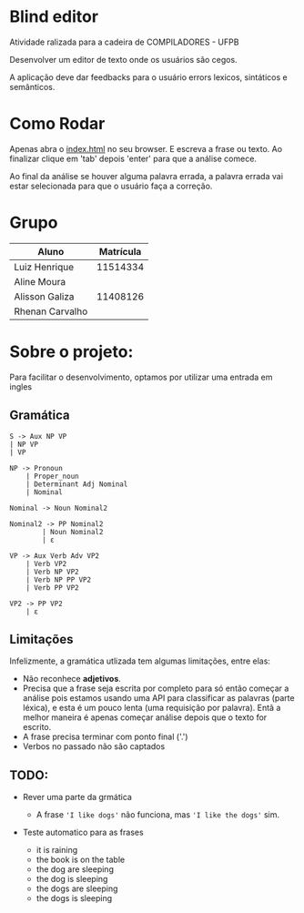# Blind editor

Atividade ralizada para a cadeira de COMPILADORES - UFPB

Desenvolver um editor de texto onde os usuários são cegos.

A aplicação deve dar feedbacks para o usuário errors lexicos, sintáticos e semânticos.

# Como Rodar

Apenas abra o [index.html](index.html) no seu browser. E escreva a frase ou texto. Ao finalizar clique em 'tab' depois 'enter' para que a análise comece.

Ao final da análise se houver alguma palavra errada, a palavra errada vai estar selecionada para que o usuário faça a correção.


# Grupo

Aluno | Matrícula
-----| ----
Luiz Henrique | 11514334
Aline Moura | 
Alisson Galiza | 11408126
Rhenan Carvalho |


# Sobre o projeto:

Para facilitar o desenvolvimento, optamos por utilizar uma entrada em ingles

## Gramática


    S -> Aux NP VP
    | NP VP
    | VP

    NP -> Pronoun
        | Proper_noun
        | Determinant Adj Nominal
        | Nominal

    Nominal -> Noun Nominal2

    Nominal2 -> PP Nominal2
            | Noun Nominal2
            | ε

    VP -> Aux Verb Adv VP2
        | Verb VP2
        | Verb NP VP2
        | Verb NP PP VP2
        | Verb PP VP2

    VP2 -> PP VP2
        | ε




<!-- ## Gramática

[Explicações sobre a gramática utilizada](https://web.stanford.edu/~jurafsky/slp3/10.pdf)

![](gramatica.png) -->

## Limitações
Infelizmente, a gramática utlizada tem algumas limitações, entre elas:

- Não reconhece **adjetivos**.
- Precisa que a frase seja escrita por completo para só então começar a análise pois estamos usando uma API para classificar as palavras (parte léxica), e esta é um pouco lenta (uma requisição por palavra). Entã a melhor maneira é apenas começar  análise depois que o texto for escrito.
- A frase precisa terminar com ponto final ('.')
- Verbos no passado não são captados

## TODO:

- Rever uma parte da grmática
    - A frase `'I like dogs'` não funciona, mas `'I like the dogs'` sim.

- Teste automatico para as frases
    - it is raining
    - the book is on the table
    - the dog are sleeping
    - the dog is sleeping
    - the dogs are sleeping
    - the dogs is sleeping